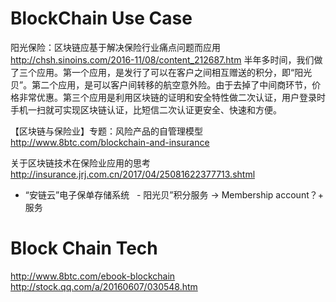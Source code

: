# BlockChain Use Case
阳光保险：区块链应基于解决保险行业痛点问题而应用
http://chsh.sinoins.com/2016-11/08/content_212687.htm
  半年多时间，我们做了三个应用。第一个应用，是发行了可以在客户之间相互赠送的积分，即“阳光贝”。第二个应用，是可以客户间转移的航空意外险。由于去掉了中间商环节，价格非常优惠。第三个应用是利用区块链的证明和安全特性做二次认证，用户登录时手机一扫就可实现区块链认证，比短信二次认证更安全、快速和方便。

【区块链与保险业】专题：风险产品的自管理模型
http://www.8btc.com/blockchain-and-insurance

关于区块链技术在保险业应用的思考
http://insurance.jrj.com.cn/2017/04/25081622377713.shtml
   - “安链云”电子保单存储系统
   - 阳光贝”积分服务 -> Membership account？+ 服务


# Block Chain Tech
http://www.8btc.com/ebook-blockchain
http://stock.qq.com/a/20160607/030548.htm
